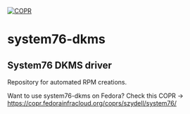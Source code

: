 [![COPR](https://copr.fedorainfracloud.org/coprs/szydell/system76/package/system76-dkms/status_image/last_build.png)](https://copr.fedorainfracloud.org/coprs/szydell/system76/package/system76-dkms/)

# system76-dkms
System76 DKMS driver
---
Repository for automated RPM creations.

Want to use system76-dkms on Fedora? Check this COPR -> https://copr.fedorainfracloud.org/coprs/szydell/system76/
